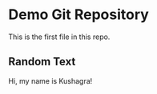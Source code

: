 # Demo Git Repository

This is the first file in this repo.

## Random Text

Hi, my name is Kushagra!